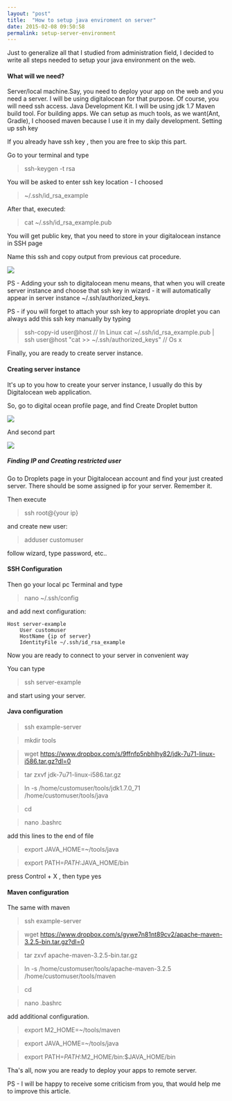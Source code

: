```yaml
---
layout: "post"
title:  "How to setup java enviroment on server"
date: 2015-02-08 09:50:58
permalink: setup-server-environment
---
```



Just to generalize all that I studied from administration field, I decided to write all steps needed to setup your java environment on the web.

#### What will we need?

Server/local machine.Say, you need to deploy your app on the web and you need a server. I will be using digitalocean for that purpose. Of course, you will need ssh access.
Java Development Kit. I will be using jdk 1.7 
Maven build tool. For building apps. We can setup as much tools, as we want(Ant, Gradle), I choosed maven because I use it in my daily development.
Setting up ssh key

If you already have ssh key , then you are free to skip this part.

Go to your terminal and type

> ssh-keygen -t rsa

You will be asked to enter ssh key location - I choosed 

> ~/.ssh/id_rsa_example

After that, executed:

> cat ~/.ssh/id_rsa_example.pub

You will get public key, that you need to store in your digitalocean instance in SSH page

Name this ssh and copy output from previous cat procedure.

![](assets/images/Screen-Shot-2015-01-01-at-4-45-55-PM-300x182.png)

PS - Adding your ssh to digitalocean menu means, that when you will create server instance and choose that ssh key in wizard - it will automatically appear in server instance ~/.ssh/authorized_keys.

PS - if you will forget to attach your ssh key to appropriate droplet you can always add this ssh key manually by typing

> ssh-copy-id user@host // In Linux
cat ~/.ssh/id_rsa_example.pub | ssh user@host "cat >> ~/.ssh/authorized_keys" // Os x

Finally, you are ready to create server instance.

#### Creating server instance

It's up to you how to create your server instance, I usually do this by Digitalocean web application.

So, go to digital ocean profile page, and find Create Droplet button

![](assets/images/Screen-Shot-2015-01-01-at-5-02-40-PM-300x191.png)

 

And second part

![](assets/images/Screen-Shot-2015-01-01-at-5-03-27-PM-300x191.png)



##### Finding IP and Creating restricted user

Go to Droplets page in your Digitalocean account and find your just created server. There should be some assigned ip for your server. Remember it.

Then execute

> ssh root@{your ip}

and create new user:

> adduser customuser

follow wizard, type password, etc..

#### SSH Configuration

Then go your local pc Terminal and type

> nano ~/.ssh/config

and add next configuration:

	Host server-example
        User customuser
        HostName {ip of server}
        IdentityFile ~/.ssh/id_rsa_example
Now you are ready to connect to your server in convenient way

You can type

> ssh server-example

and start using your server.

#### Java configuration

> ssh example-server

> mkdir tools

> wget https://www.dropbox.com/s/9ffnfp5nbhlhy82/jdk-7u71-linux-i586.tar.gz?dl=0

> tar zxvf jdk-7u71-linux-i586.tar.gz

> ln -s /home/customuser/tools/jdk1.7.0_71 /home/customuser/tools/java

> cd

> nano .bashrc

add this lines to the end of file

> export JAVA_HOME=~/tools/java

> export PATH=$PATH:$JAVA_HOME/bin

press Control + X , then type yes

#### Maven configuration

The same with maven

> ssh example-server

> wget https://www.dropbox.com/s/gywe7n81nt89cv2/apache-maven-3.2.5-bin.tar.gz?dl=0

> tar zxvf apache-maven-3.2.5-bin.tar.gz

> ln -s /home/customuser/tools/apache-maven-3.2.5 /home/customuser/tools/maven

> cd

> nano .bashrc

add additional configuration.

> export M2_HOME=~/tools/maven

> export JAVA_HOME=~/tools/java

> export PATH=$PATH:$M2_HOME/bin:$JAVA_HOME/bin

Tha's all, now you are ready to deploy your apps to remote server.

PS - I will be happy to receive some criticism from you, that would help me to improve this article.